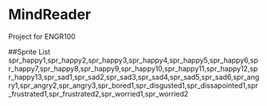 # MindReader
Project for ENGR100

##Sprite List
spr_happy1,spr_happy2,spr_happy3,spr_happy4,spr_happy5,spr_happy6,spr_happy7,spr_happy8,spr_happy9,spr_happy10,spr_happy11,spr_happy12,spr_happy13,spr_sad1,spr_sad2,spr_sad3,spr_sad4,spr_sad5,spr_sad6,spr_angry1,spr_angry2,spr_angry3,spr_bored1,spr_disgusted1,spr_dissapointed1,spr_frustrated1,spr_frustrated2,spr_worried1,spr_worried2

